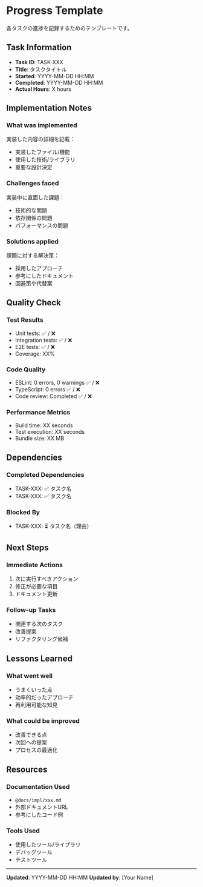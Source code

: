 # Progress Template

各タスクの進捗を記録するためのテンプレートです。

## Task Information

- **Task ID**: TASK-XXX
- **Title**: タスクタイトル
- **Started**: YYYY-MM-DD HH:MM
- **Completed**: YYYY-MM-DD HH:MM
- **Actual Hours**: X hours

## Implementation Notes

### What was implemented

実装した内容の詳細を記載：

- 実装したファイル/機能
- 使用した技術/ライブラリ
- 重要な設計決定

### Challenges faced

実装中に直面した課題：

- 技術的な問題
- 依存関係の問題
- パフォーマンスの問題

### Solutions applied

課題に対する解決策：

- 採用したアプローチ
- 参考にしたドキュメント
- 回避策や代替案

## Quality Check

### Test Results

- Unit tests: ✅ / ❌
- Integration tests: ✅ / ❌
- E2E tests: ✅ / ❌
- Coverage: XX%

### Code Quality

- ESLint: 0 errors, 0 warnings ✅ / ❌
- TypeScript: 0 errors ✅ / ❌
- Code review: Completed ✅ / ❌

### Performance Metrics

- Build time: XX seconds
- Test execution: XX seconds
- Bundle size: XX MB

## Dependencies

### Completed Dependencies

- TASK-XXX: ✅ タスク名
- TASK-XXX: ✅ タスク名

### Blocked By

- TASK-XXX: ⏳ タスク名（理由）

## Next Steps

### Immediate Actions

1. 次に実行すべきアクション
2. 修正が必要な項目
3. ドキュメント更新

### Follow-up Tasks

- 関連する次のタスク
- 改善提案
- リファクタリング候補

## Lessons Learned

### What went well

- うまくいった点
- 効率的だったアプローチ
- 再利用可能な知見

### What could be improved

- 改善できる点
- 次回への提案
- プロセスの最適化

## Resources

### Documentation Used

- `@docs/impl/xxx.md`
- 外部ドキュメントURL
- 参考にしたコード例

### Tools Used

- 使用したツール/ライブラリ
- デバッグツール
- テストツール

---

**Updated**: YYYY-MM-DD HH:MM
**Updated by**: [Your Name]